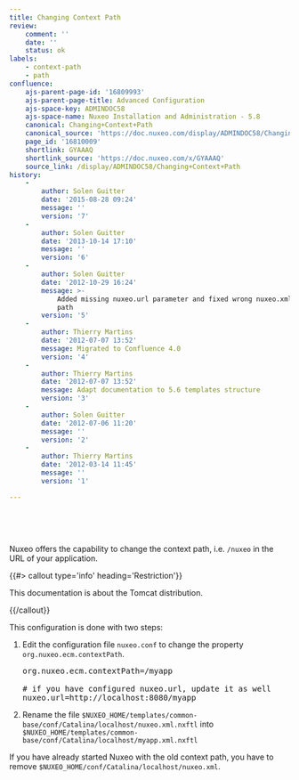 ```yaml
---
title: Changing Context Path
review:
    comment: ''
    date: ''
    status: ok
labels:
    - context-path
    - path
confluence:
    ajs-parent-page-id: '16809993'
    ajs-parent-page-title: Advanced Configuration
    ajs-space-key: ADMINDOC58
    ajs-space-name: Nuxeo Installation and Administration - 5.8
    canonical: Changing+Context+Path
    canonical_source: 'https://doc.nuxeo.com/display/ADMINDOC58/Changing+Context+Path'
    page_id: '16810009'
    shortlink: GYAAAQ
    shortlink_source: 'https://doc.nuxeo.com/x/GYAAAQ'
    source_link: /display/ADMINDOC58/Changing+Context+Path
history:
    - 
        author: Solen Guitter
        date: '2015-08-28 09:24'
        message: ''
        version: '7'
    - 
        author: Solen Guitter
        date: '2013-10-14 17:10'
        message: ''
        version: '6'
    - 
        author: Solen Guitter
        date: '2012-10-29 16:24'
        message: >-
            Added missing nuxeo.url parameter and fixed wrong nuxeo.xml.nxftl
            path
        version: '5'
    - 
        author: Thierry Martins
        date: '2012-07-07 13:52'
        message: Migrated to Confluence 4.0
        version: '4'
    - 
        author: Thierry Martins
        date: '2012-07-07 13:52'
        message: Adapt documentation to 5.6 templates structure
        version: '3'
    - 
        author: Solen Guitter
        date: '2012-07-06 11:20'
        message: ''
        version: '2'
    - 
        author: Thierry Martins
        date: '2012-03-14 11:45'
        message: ''
        version: '1'

---
```

&nbsp;

&nbsp;

Nuxeo offers the capability to change the context path, i.e. `/nuxeo` in the URL of your application.

{{#> callout type='info' heading='Restriction'}}

This documentation is about the Tomcat distribution.

{{/callout}}

This configuration is done with two steps:

1.  Edit the configuration file `nuxeo.conf` to change the property `org.nuxeo.ecm.contextPath`.

    <pre>org.nuxeo.ecm.contextPath=/myapp

    # if you have configured nuxeo.url, update it as well
    nuxeo.url=http://localhost:8080/myapp </pre>

2.  Rename the file `$NUXEO_HOME/templates/common-base/conf/Catalina/localhost/nuxeo.xml.nxftl` into `$NUXEO_HOME/templates/common-base/conf/Catalina/localhost/myapp.xml.nxftl`

If you have already started Nuxeo with the old context path, you have to remove `$NUXEO_HOME/conf/Catalina/localhost/nuxeo.xml`.

&nbsp;